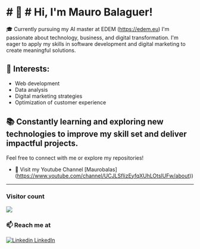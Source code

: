 <h1># 👋 # Hi, I'm Mauro Balaguer!</h1>


🎓 Currently pursuing my AI master at EDEM (https://edem.eu)
I'm passionate about technology, business, and digital transformation. 
I'm eager to apply my skills in software development and digital marketing to create meaningful solutions.

<h2>🌟 Interests:</h2>

- Web development
- Data analysis
- Digital marketing strategies
- Optimization of customer experience

<h2>📚 Constantly learning and exploring new technologies to improve my skill set and deliver impactful projects.</h2>

Feel free to connect with me or explore my repositories!
- 💬 Visit my Youtube Channel [Maurobalas] (https://www.youtube.com/channel/UCJLSflizEyfqXUhLOtslUFw/about))

<hr />

### Visitor count
<img src="https://profile-counter.glitch.me/maurobalas/count.svg" />

### 📫 Reach me at 
[![Linkedin](https://i.stack.imgur.com/gVE0j.png) LinkedIn](https://www.linkedin.com/in/mauro-balaguer-dos-santos-b8556a1b8/)